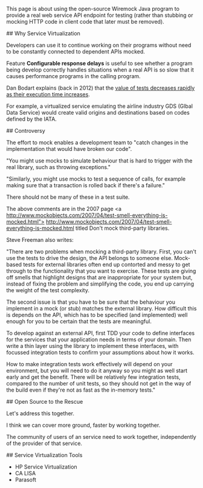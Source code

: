 This page is about using the open-source Wiremock Java program to provide a real web service API endpoint for testing
(rather than stubbing or mocking HTTP code in client code that later must be removed).

<a name="Why">
## Why Service Virtualization</a>

Developers can use it to continue working on their programs without need to be constantly connected to dependent APIs mocked.

Feature **Configurable response delays** is useful to see whether a program being develop correctly handles
situations when a real API is so slow that it causes performance programs in the calling program.

Dan Bodart explains (back in 2012) that the <a target="_blank" href="http://dan.bodar.com/2012/02/28/crazy-fast-build-times-or-when-10-seconds-starts-to-make-you-nervous/">
value of tests decreases rapidly as their execution time increases</a>.


 For example, a virtualized service emulating the airline industry GDS (Glbal Data Service) 
 would create valid origins and destinations based on codes defined by the IATA.


<a name="Controversy">
## Controversy</a>

The effort to mock enables a development team to 
"catch changes in the implementation that would have broken our code".

"You might use mocks to simulate behaviour that is hard to trigger with the real library, such as throwing exceptions."

"Similarly, you might use mocks to test a sequence of calls, for example making sure that a transaction is rolled back if there's a failure."

There should not be many of these in a test suite.

The above comments are in the 2007 page
<a http://www.mockobjects.com/2007/04/test-smell-everything-is-mocked.html">
http://www.mockobjects.com/2007/04/test-smell-everything-is-mocked.html</a>
titled Don't mock third-party libraries.

Steve Freeman also writes:

"There are two problems when mocking a third-party library. First, you can't use the tests to drive the design, the API belongs to someone else. Mock-based tests for external libraries often end up contorted and messy to get through to the functionality that you want to exercise. These tests are giving off smells that highlight designs that are inappropriate for your system but, instead of fixing the problem and simplifying the code, you end up carrying the weight of the test complexity. 

The second issue is that you have to be sure that the behaviour you implement in a mock (or stub) matches the external library. How difficult this is depends on the API, which has to be specified (and implemented) well enough for you to be certain that the tests are meaningful.

To develop against an external API, first TDD your code to define interfaces for the services that your application needs in terms of your domain. Then write a thin layer using the library to implement these interfaces, with focussed integration tests to confirm your assumptions about how it works. 

How to make integration tests work effectively will depend on your environment, but you will need to do it anyway so you might as well start early and get the benefit. There will be relatively few integration tests, compared to the number of unit tests, so they should not get in the way of the build even if they're not as fast as the in-memory tests."


<a name="Rescue">
## Open Source to the Rescue</a>

Let's address this together.

I think we can cover more ground, faster by working together.

The community of users of an service need to work together, independently of the provider of that service.


<a name="SV-Tools">
## Service Virtualization Tools</a>

  * HP Service Virtualization
  * CA LISA
  * Parasoft

